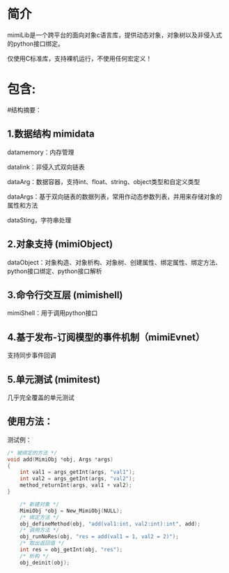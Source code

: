 # 简介
mimiLib是一个跨平台的面向对象c语言库，提供动态对象，对象树以及非侵入式的python接口绑定。

仅使用C标准库，支持裸机运行，不使用任何宏定义！
# 包含:

#结构摘要：

## 1.数据结构 mimidata
datamemory：内存管理

datalink：非侵入式双向链表

dataArg：数据容器，支持int、float、string、object类型和自定义类型

dataArgs：基于双向链表的数据列表，常用作动态参数列表，并用来存储对象的属性和方法

dataSting，字符串处理

## 2.对象支持 (mimiObject) 
dataObject：对象构造、对象析构、对象树、创建属性、绑定属性、绑定方法、python接口绑定、python接口解析

## 3.命令行交互层 (mimishell) 
mimiShell：用于调用python接口

## 4.基于发布-订阅模型的事件机制（mimiEvnet）
支持同步事件回调

## 5.单元测试 (mimitest) 
几乎完全覆盖的单元测试

## 使用方法：

测试例：
``` c
/* 被绑定的方法 */
void add(MimiObj *obj, Args *args)
{
    int val1 = args_getInt(args, "val1");
    int val2 = args_getInt(args, "val2");
    method_returnInt(args, val1 + val2);
}
```
``` c
    /* 新建对象 */
    MimiObj *obj = New_MimiObj(NULL);
    /* 绑定方法 */
    obj_defineMethod(obj, "add(val1:int, val2:int):int", add);
    /* 调用方法 */
    obj_runNoRes(obj, "res = add(val1 = 1, val2 = 2)");
    /* 取出返回值 */
    int res = obj_getInt(obj, "res");
    /* 析构 */
    obj_deinit(obj);
```